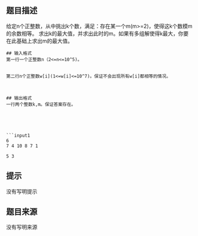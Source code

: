 


## 题目描述
给定n个正整数，从中挑出k个数，满足：存在某一个m(m>=2)，使得这k个数模m的余数相等。
求出k的最大值，并求出此时的m。如果有多组解使得k最大，你要在此基础上求出m的最大值。

```
## 输入格式
第一行一个正整数n（2<=n<=10^5)。


第二行n个正整数w[i](1<=w[i]<=10^7)。保证不会出现所有w[i]都相等的情况。



## 输出格式
一行两个整数k,m。保证答案存在。





```input1
6
7 4 10 8 7 1
```

```output1
5 3

```
## 提示
没有写明提示
## 题目来源
没有写明来源
								
							
						
					
				
				
				
			
		
	
